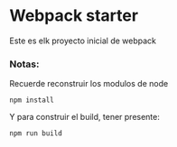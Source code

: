 # Webpack starter
Este es elk proyecto inicial de webpack
### Notas:
Recuerde reconstruir los modulos de node

```
npm install
```
Y para construir el build, tener presente:

```
npm run build 
```
